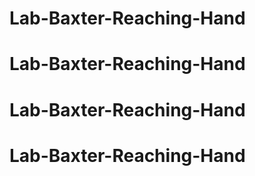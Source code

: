 # Lab-Baxter-Reaching-Hand
# Lab-Baxter-Reaching-Hand
# Lab-Baxter-Reaching-Hand
# Lab-Baxter-Reaching-Hand
